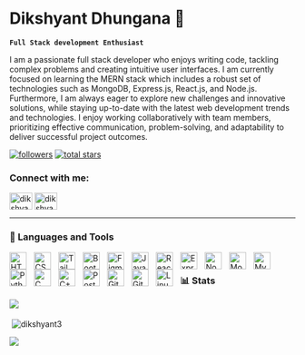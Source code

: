 # Dikshyant Dhungana 👋

**`Full Stack development Enthusiast`**

I am a passionate full stack developer who enjoys writing code, tackling complex problems and creating intuitive user interfaces. I am currently focused on learning the MERN stack which includes a robust set of technologies such as MongoDB, Express.js, React.js, and Node.js. Furthermore, I am always eager to explore new challenges and innovative solutions, while staying up-to-date with the latest web development trends and technologies. I enjoy working collaboratively with team members, prioritizing effective communication, problem-solving, and adaptability to deliver successful project outcomes.

<p align="left">
      <a href="https://github.com/dikshyant3?tab=followers">
         <img alt="followers" title="Follow me on Github" src="https://custom-icon-badges.demolab.com/github/followers/dikshyant3?color=236ad3&labelColor=1155ba&style=for-the-badge&logo=person-add&label=Follow&logoColor=white"/></a>
      <a href="https://github.com/dikshyant3?tab=repositories&sort=stargazers">
         <img alt="total stars" title="Total stars on GitHub" src="https://custom-icon-badges.demolab.com/github/stars/dikshyant3?color=55960c&style=for-the-badge&labelColor=488207&logo=star"/></a>
   </p>

<h3 align="left">Connect with me:</h3>
<p align="left">
<a href="https://www.linkedin.com/in/dikshyant-dhungana-22b7331a6/" target="blank"><img align="center" src="https://raw.githubusercontent.com/rahuldkjain/github-profile-readme-generator/master/src/images/icons/Social/linked-in-alt.svg" alt="dikshyantdhungana" height="30" width="40" /></a>
<a href="https://www.instagram.com/dikshyant_dhungana/" target="blank"><img align="center" src="https://raw.githubusercontent.com/rahuldkjain/github-profile-readme-generator/master/src/images/icons/Social/instagram.svg" alt="dikshyantdhungana" height="30" width="40" /></a>
</p>

---

### 🧰 Languages and Tools

<!--  HTML  -->
<img align="left" alt="HTML" width="30px" style="padding-right:10px;" src="https://cdn.jsdelivr.net/gh/devicons/devicon/icons/html5/html5-plain.svg" />
<!--  CSS3  -->
<img align="left" alt="CSS" width="30px" style="padding-right:10px;" src="https://cdn.jsdelivr.net/gh/devicons/devicon/icons/css3/css3-plain.svg" />
<!--  Tailwind CSS  -->
<img align="left" alt="TailwindCSS" width="30px" style="padding-right:10px;" src="https://cdn.jsdelivr.net/gh/devicons/devicon/icons/tailwindcss/tailwindcss-plain.svg" />
<!--  Bootstrap  -->
<img align="left" alt="Bootstrap" width="30px" style="padding-right:10px;" src="https://cdn.jsdelivr.net/gh/devicons/devicon/icons/bootstrap/bootstrap-plain.svg" />
<!--  Figma -->
<img align="left" alt="Figma" width="30px" style="padding-right:10px;" src="https://cdn.jsdelivr.net/gh/devicons/devicon/icons/figma/figma-plain.svg" />
<!--  JavaScript  -->
<img align="left" alt="JavaScript" width="30px" style="padding-right:10px;" src="https://cdn.jsdelivr.net/gh/devicons/devicon/icons/javascript/javascript-plain.svg" />
<!--  ReactJS  -->
<img align="left" alt="React" width="30px" style="padding-right:10px;" src="https://cdn.jsdelivr.net/gh/devicons/devicon/icons/react/react-original.svg" />
<!--  ExpressJS  -->
<img align="left" alt="ExpressJS" width="30px" style="padding-right:10px;" src="https://cdn.jsdelivr.net/gh/devicons/devicon/icons/expressjs/expressjs-original.svg" />
<!--  NodeJS  -->
<img align="left" alt="NodeJS" width="30px" style="padding-right:10px;" src="https://cdn.jsdelivr.net/gh/devicons/devicon/icons/nodejs/nodejs-original.svg" />
<!--  MongoDB  -->
<img align="left" alt="MongoDB" width="30px" style="padding-right:10px;" src="https://cdn.jsdelivr.net/gh/devicons/devicon/icons/mongodb/mongodb-original.svg" />
<!--  MySQL  -->
<img align="left" alt="MySQL" width="30px" style="padding-right:10px;" src="https://cdn.jsdelivr.net/gh/devicons/devicon/icons/mysql/mysql-original.svg" />
<!--  Python  -->
<img align="left" alt="Python" width="30px" style="padding-right:10px;" src="https://cdn.jsdelivr.net/gh/devicons/devicon/icons/python/python-plain.svg" />
<!--  C  -->
<img align="left" alt="C" width="30px" style="padding-right:10px;" src="https://cdn.jsdelivr.net/gh/devicons/devicon/icons/c/c-line.svg" />
<!--  C++  -->
<img align="left" alt="C++" width="30px" style="padding-right:10px;" src="https://cdn.jsdelivr.net/gh/devicons/devicon/icons/cplusplus/cplusplus-line.svg" />
<!--  Postman  -->
<img align="left" alt="Postman" width="30px" style="padding-right:10px;" src="https://cdn.jsdelivr.net/gh/devicons/devicon/icons/postman/postman-original.svg" />
<!--  GitHub  -->
<img align="left" alt="GitHub" width="30px" style="padding-right:10px;" src="https://cdn.jsdelivr.net/gh/devicons/devicon/icons/github/github-original.svg" />
<!--  Git  -->
<img align="left" alt="Git" width="30px" style="padding-right:10px;" src="https://cdn.jsdelivr.net/gh/devicons/devicon/icons/git/git-original.svg" />
<!--  Linux  -->
<img align="left" alt="Linux" width="30px" style="padding-right:10px;" src="https://cdn.jsdelivr.net/gh/devicons/devicon/icons/linux/linux-original.svg" />
<br />

### 📊 Stats

<p><img align="left" src="https://github-readme-stats.vercel.app/api/top-langs/?username=dikshyant3&theme=radical&layout=compact)](https://github.com/anuraghazra/github-readme-stats" /></p>

<p style="margin-top:50px;">&nbsp;<img align="center" src="https://github-readme-stats.vercel.app/api?username=dikshyant3&theme=radical&show_icons=true)" alt="dikshyant3" /></p>

<p><img align="center" src="http://github-readme-streak-stats.herokuapp.com?user=dikshyant3&theme=radical&hide_border=true)](https://git.io/streak-stats"/></p>
